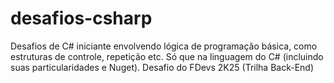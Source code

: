 # desafios-csharp
Desafios de C# iniciante envolvendo lógica de programação básica, como estruturas de controle, repetição etc. Só que na linguagem do C# (incluindo suas particularidades e Nuget). Desafio do FDevs 2K25 (Trilha Back-End)
